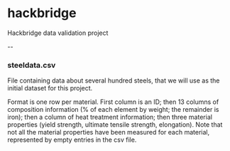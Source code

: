 # hackbridge
Hackbridge data validation project

--

### steeldata.csv
File containing data about several hundred steels, that we will use as the initial dataset for this project.

Format is one row per material.  First column is an ID; then 13 columns of composition information (% of each element by weight; the remainder is iron);
then a column of heat treatment information; then three material properties (yield strength, ultimate tensile strength, elongation).  Note that not all 
the material properties have been measured for each material, represented by empty entries in the csv file.
